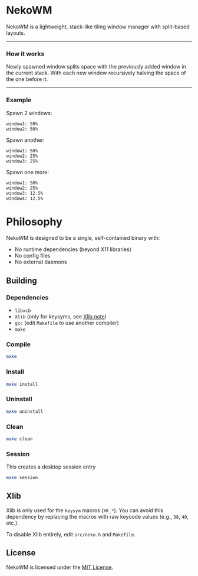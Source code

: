 # NekoWM

NekoWM is a lightweight, stack-like tiling window manager with split-based layouts.

---
### How it works

Newly spawned window splits space with the previously added window in the current stack. With each new window recursively halving the space of the one before it.

---
### Example

Spawn 2 windows:
```
window1: 50%
window2: 50%
```

Spawn another:
```
window1: 50%
window2: 25%
window3: 25%
```

Spawn one more:
```
window1: 50%
window2: 25%
window3: 12.5%
window4: 12.5%
```

# Philosophy

NekoWM is designed to be a single, self-contained binary with:
- No runtime dependencies (beyond X11 libraries)
- No config files
- No external daemons

## Building
### Dependencies
- `libxcb`
- `Xlib` (only for keysyms, see [Xlib note](#xlib))
- `gcc` (edit `Makefile` to use another compiler)
- `make`

### Compile
```sh
make
````
### Install
```sh
make install
```
### Uninstall
```sh
make uninstall
```
### Clean
```sh
make clean
```
### Session
This creates a desktop session entry
```sh
make session
```

## Xlib
Xlib is only used for the `keysym` macros (`XK_*`). You can avoid this dependency by replacing the macros with raw keycode values (e.g., `38`, `40`, etc.).

To disable Xlib entirely, edit `src/neko.h` and `Makefile`.

## License
NekoWM is licensed under the [MIT License](LICENSE).
